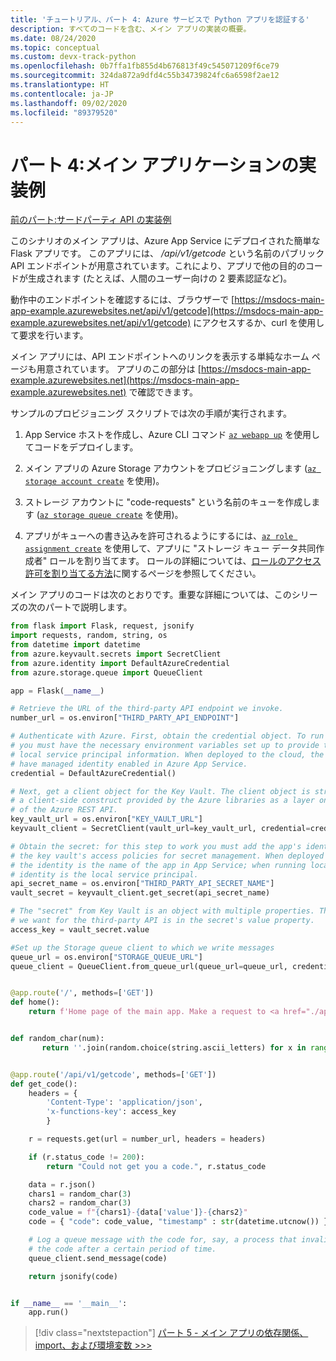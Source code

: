 ```yaml
---
title: 'チュートリアル、パート 4: Azure サービスで Python アプリを認証する'
description: すべてのコードを含む、メイン アプリの実装の概要。
ms.date: 08/24/2020
ms.topic: conceptual
ms.custom: devx-track-python
ms.openlocfilehash: 0b7ffa1fb855d4b676813f49c545071209f6ce79
ms.sourcegitcommit: 324da872a9dfd4c55b34739824fc6a6598f2ae12
ms.translationtype: HT
ms.contentlocale: ja-JP
ms.lasthandoff: 09/02/2020
ms.locfileid: "89379520"
---
```

# <a name="part-4-example-main-application-implementation"></a>パート 4:メイン アプリケーションの実装例

[前のパート:サードパーティ API の実装例](walkthrough-tutorial-authentication-03.md)

このシナリオのメイン アプリは、Azure App Service にデプロイされた簡単な Flask アプリです。 このアプリには、 */api/v1/getcode* という名前のパブリック API エンドポイントが用意されています。これにより、アプリで他の目的のコードが生成されます (たとえば、人間のユーザー向けの 2 要素認証など)。

動作中のエンドポイントを確認するには、ブラウザーで [https://msdocs-main-app-example.azurewebsites.net/api/v1/getcode](https://msdocs-main-app-example.azurewebsites.net/api/v1/getcode) にアクセスするか、curl を使用して要求を行います。

メイン アプリには、API エンドポイントへのリンクを表示する単純なホーム ページも用意されています。 アプリのこの部分は [https://msdocs-main-app-example.azurewebsites.net](https://msdocs-main-app-example.azurewebsites.net) で確認できます。

サンプルのプロビジョニング スクリプトでは次の手順が実行されます。

1. App Service ホストを作成し、Azure CLI コマンド [`az webapp up`](/cli/azure/webapp?view=azure-cli-latest#az-webapp-up) を使用してコードをデプロイします。

1. メイン アプリの Azure Storage アカウントをプロビジョニングします ([`az storage account create`](/cli/azure/storage/account?view=azure-cli-latest#az-storage-account-create) を使用)。

1. ストレージ アカウントに "code-requests" という名前のキューを作成します ([`az storage queue create`](/cli/azure/storage/queue?view=azure-cli-latest#az-storage-queue-create) を使用)。

1. アプリがキューへの書き込みを許可されるようにするには、[`az role assignment create`](/cli/azure/role/assignment?view=azure-cli-latest#az-role-assignment-create) を使用して、アプリに "ストレージ キュー データ共同作成者" ロールを割り当てます。 ロールの詳細については、[ロールのアクセス許可を割り当てる方法](how-to-assign-role-permissions.md)に関するページを参照してください。

メイン アプリのコードは次のとおりです。重要な詳細については、このシリーズの次のパートで説明します。

```python
from flask import Flask, request, jsonify
import requests, random, string, os
from datetime import datetime
from azure.keyvault.secrets import SecretClient
from azure.identity import DefaultAzureCredential
from azure.storage.queue import QueueClient

app = Flask(__name__)

# Retrieve the URL of the third-party API endpoint we invoke.
number_url = os.environ["THIRD_PARTY_API_ENDPOINT"]

# Authenticate with Azure. First, obtain the credential object. To run locally,
# you must have the necessary environment variables set up to provide the
# local service principal information. When deployed to the cloud, the app must
# have managed identity enabled in Azure App Service.
credential = DefaultAzureCredential()

# Next, get a client object for the Key Vault. The client object is strictly
# a client-side construct provided by the Azure libraries as a layer on top
# of the Azure REST API.
key_vault_url = os.environ["KEY_VAULT_URL"]
keyvault_client = SecretClient(vault_url=key_vault_url, credential=credential)

# Obtain the secret: for this step to work you must add the app's identity to
# the key vault's access policies for secret management. When deployed to the cloud
# the identity is the name of the app in App Service; when running locally, the
# identity is the local service principal.
api_secret_name = os.environ["THIRD_PARTY_API_SECRET_NAME"]
vault_secret = keyvault_client.get_secret(api_secret_name)

# The "secret" from Key Vault is an object with multiple properties. The access key
# we want for the third-party API is in the secret's value property.
access_key = vault_secret.value

#Set up the Storage queue client to which we write messages
queue_url = os.environ["STORAGE_QUEUE_URL"]
queue_client = QueueClient.from_queue_url(queue_url=queue_url, credential=credential)


@app.route('/', methods=['GET'])
def home():
    return f'Home page of the main app. Make a request to <a href="./api/v1/getcode">/api/v1/getcode</a>.'


def random_char(num):
       return ''.join(random.choice(string.ascii_letters) for x in range(num))


@app.route('/api/v1/getcode', methods=['GET'])
def get_code():
    headers = {
        'Content-Type': 'application/json',
        'x-functions-key': access_key
        }

    r = requests.get(url = number_url, headers = headers)

    if (r.status_code != 200):
        return "Could not get you a code.", r.status_code

    data = r.json()
    chars1 = random_char(3)
    chars2 = random_char(3)
    code_value = f"{chars1}-{data['value']}-{chars2}"
    code = { "code": code_value, "timestamp" : str(datetime.utcnow()) }

    # Log a queue message with the code for, say, a process that invalidates
    # the code after a certain period of time.
    queue_client.send_message(code)

    return jsonify(code)


if __name__ == '__main__':
    app.run()
```

> [!div class="nextstepaction"]
> [パート 5 - メイン アプリの依存関係、import、および環境変数 >>>](walkthrough-tutorial-authentication-05.md)
